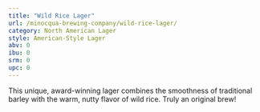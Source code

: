 ```yaml
---
title: "Wild Rice Lager"
url: /minocqua-brewing-company/wild-rice-lager/
category: North American Lager
style: American-Style Lager
abv: 0
ibu: 0
srm: 0
upc: 0
---
```

This unique, award-winning lager combines the smoothness of traditional barley with the warm, nutty flavor of wild rice. Truly an original brew!
